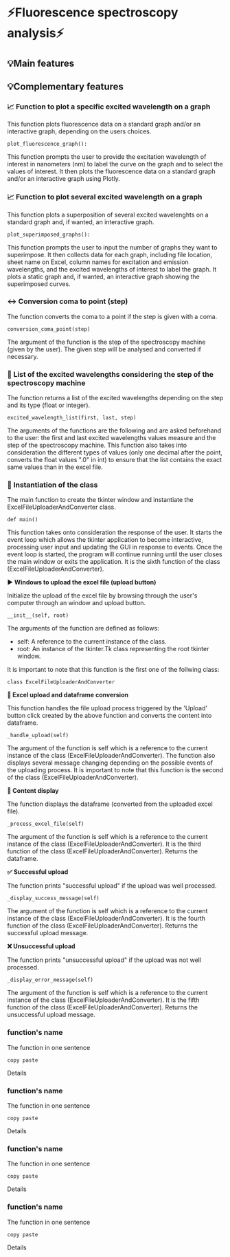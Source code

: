 # ⚡Fluorescence spectroscopy analysis⚡

## 💡Main features

## 💡Complementary features

### 📈 Function to plot a specific excited wavelength on a graph
This function plots fluorescence data on a standard graph and/or an interactive graph, depending on the users choices.
```
plot_fluorescence_graph():
```   
This function prompts the user to provide the excitation wavelength of interest in nanometers (nm) to label the curve on the graph and to select the values of interest. It then plots the fluorescence data on a standard graph and/or an interactive graph using Plotly.
### 📈 Function to plot several excited wavelength on a graph
This function plots a superposition of several excited wavelenghts on a standard graph and, if wanted, an interactive graph.   
 ```    
plot_superimposed_graphs():
``` 
This function prompts the user to input the number of graphs they want to superimpose. It then collects data for each graph, including file location, sheet name on Excel, column names for excitation and emission wavelengths, and the excited wavelengths of interest to label the graph. It plots a static graph and, if wanted, an interactive graph showing the superimposed curves.

### ↔️ Conversion coma to point (step)
The function converts the coma to a point if the step is given with a coma.
```
conversion_coma_point(step)
```   
The argument of the function is the step of the spectroscopy machine (given by the user).
The given step will be analysed and converted if necessary.

### 📝 List of the excited wavelengths considering the step of the spectroscopy machine
The function returns a list of the excited wavelengths depending on the step and its type (float or integer).
```
excited_wavelength_list(first, last, step)
```   
The arguments of the functions are the following and are asked beforehand to the user: the first and last excited wavelengths values measure and the step of the spectroscopy machine.
This function also takes into consideration the different types of values (only one decimal after the point, converts the float values ".0" in int) to ensure that the list contains the exact same values than in the excel file.
### 💫 Instantiation of the class
The main function to create the tkinter window and instantiate the ExcelFileUploaderAndConverter class.
```
def main()
```
This function takes onto consideration the response of the user. It starts the event loop which allows the tkinter application to become interactive, processing user input and updating the GUI in response to events. Once the event loop is started, the program will continue running until the user closes the main window or exits the application.
It is the sixth function of the class (ExcelFileUploaderAndConverter).

**▶ Windows to upload the excel file (upload button)**

Initialize the upload of the excel file by browsing through the user's computer through an window and upload button.
```
__init__(self, root)
```
The arguments of the function are defined as follows:
- self: A reference to the current instance of the class.
- root: An instance of the tkinter.Tk class representing the root tkinter window.

It is important to note that this function is the first one of the follwing class:
```
class ExcelFileUploaderAndConverter
```

**💯 Excel upload and dataframe conversion**

This function handles the file upload process triggered by the 'Upload' button click created by the above function and converts the content into dataframe.
```
_handle_upload(self)
```   
The argument of the function is self which is a reference to the current instance of the class (ExcelFileUploaderAndConverter).
The function also displays several message changing depending on the possible events of the uploading process.
It is important to note that this function is the second of the class (ExcelFileUploaderAndConverter).

**🔭 Content display**

The function displays the dataframe (converted from the uploaded excel file).
```
_process_excel_file(self)
```   
The argument of the function is self which is a reference to the current instance of the class (ExcelFileUploaderAndConverter).
It is the third function of the class (ExcelFileUploaderAndConverter).
Returns the dataframe.

**✅ Successful upload**

The function prints "successful upload" if the upload was well processed.
```
_display_success_message(self)
```   
The argument of the function is self which is a reference to the current instance of the class (ExcelFileUploaderAndConverter).
It is the fourth function of the class (ExcelFileUploaderAndConverter).
Returns the successful upload message. 

**❌ Unsuccessful upload**

The function prints "unsuccessful upload" if the upload was not well processed.
```
_display_error_message(self)
```
The argument of the function is self which is a reference to the current instance of the class (ExcelFileUploaderAndConverter).
It is the fifth function of the class (ExcelFileUploaderAndConverter).
Returns the unsuccessful upload message.
### function's name
The function in one sentence
```
copy paste
```
Details
### function's name
The function in one sentence
```
copy paste
```
Details
### function's name
The function in one sentence
```
copy paste
```
Details
### function's name
The function in one sentence
```
copy paste
```
Details
